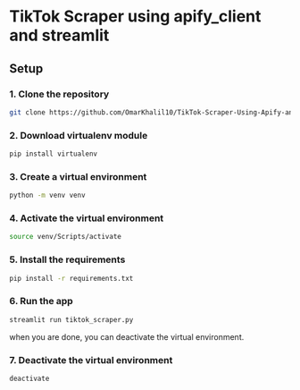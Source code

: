 # TikTok Scraper using apify_client and streamlit

## Setup

### 1. Clone the repository

```bash
git clone https://github.com/OmarKhalil10/TikTok-Scraper-Using-Apify-and-Streamlit.git
```

### 2. Download virtualenv module
    
```bash
pip install virtualenv
```

### 3. Create a virtual environment

```bash
python -m venv venv
```

### 4. Activate the virtual environment

```bash
source venv/Scripts/activate
```

### 5. Install the requirements

```bash
pip install -r requirements.txt
```

### 6. Run the app

```bash
streamlit run tiktok_scraper.py
```

when you are done, you can deactivate the virtual environment.

### 7. Deactivate the virtual environment

```bash
deactivate
```
